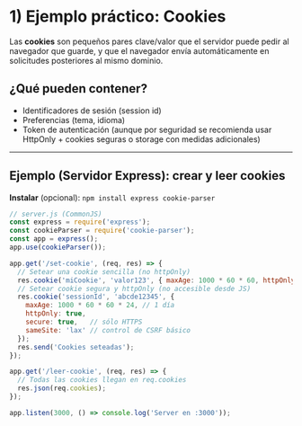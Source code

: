# 1) Ejemplo práctico: Cookies

Las **cookies** son pequeños pares clave/valor que el servidor puede pedir al navegador que guarde, y que el navegador envía automáticamente en solicitudes posteriores al mismo dominio.

## ¿Qué pueden contener?
- Identificadores de sesión (session id)
- Preferencias (tema, idioma)
- Token de autenticación (aunque por seguridad se recomienda usar HttpOnly + cookies seguras o storage con medidas adicionales)

---

## Ejemplo (Servidor Express): crear y leer cookies

**Instalar** (opcional): `npm install express cookie-parser`

```js
// server.js (CommonJS)
const express = require('express');
const cookieParser = require('cookie-parser');
const app = express();
app.use(cookieParser());

app.get('/set-cookie', (req, res) => {
  // Setear una cookie sencilla (no httpOnly)
  res.cookie('miCookie', 'valor123', { maxAge: 1000 * 60 * 60, httpOnly: false });
  // Setear cookie segura y httpOnly (no accesible desde JS)
  res.cookie('sessionId', 'abcde12345', {
    maxAge: 1000 * 60 * 60 * 24, // 1 día
    httpOnly: true,
    secure: true,   // sólo HTTPS
    sameSite: 'lax' // control de CSRF básico
  });
  res.send('Cookies seteadas');
});

app.get('/leer-cookie', (req, res) => {
  // Todas las cookies llegan en req.cookies
  res.json(req.cookies);
});

app.listen(3000, () => console.log('Server en :3000'));
